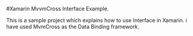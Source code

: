 #Xamarin MvvmCross Interface Example.

This is a sample project which explains how to use Interface in Xamarin. i have used MvmCross as the Data Binding framework.
